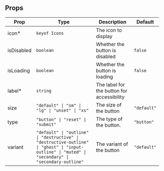 <!-- This file is automatically generated, do not edit manually. -->

<script setup>
import AppIconButtonPlayground from './AppIconButtonPlayground.vue'
</script>

<AppIconButtonPlayground />

## Props

| Prop | Type | Description | Default |
| ---- | ---- | ----------- | ------- |
| icon* | `keyof Icons` | The icon to display |  |
| isDisabled | `boolean` | Whether the button is disabled | `false` |
| isLoading | `boolean` | Whether the button is loading | `false` |
| label* | `string` | The label for the button for accessibility |  |
| size | `"default" \| "sm" \| "lg" \| "unset" \| "xs"` | The size of the button | `"default"` |
| type | `"button" \| "reset" \| "submit"` | The type of the button. | `"button"` |
| variant | `"default" \| "outline" \| "destructive" \| "destructive-outline" \| "ghost" \| "input-outline" \| "muted" \| "secondary" \| "secondary-outline"` | The variant of the button | `"default"` |

